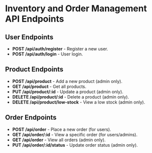 # Inventory and Order Management API Endpoints

## User Endpoints
- **POST /api/auth/register** - Register a new user.
- **POST /api/auth/login** - User login.

## Product Endpoints
- **POST /api/product** - Add a new product (admin only).
- **GET /api/product** - Get all products.
- **PUT /api/product/:id** - Update a product (admin only).
- **DELETE /api/product/:id** - Delete a product (admin only).
- **DELETE /api/product/low-stock** - View a low stock (admin only).

## Order Endpoints
- **POST /api/order** - Place a new order (for users).
- **GET /api/order/:id** - View a specific order (for users/admins).
- **GET /api/order** - View all orders (admin only).
- **PUT /api/order/:id/status** - Update order status (admin only).
